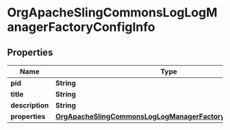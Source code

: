

# OrgApacheSlingCommonsLogLogManagerFactoryConfigInfo

## Properties

Name | Type | Description | Notes
------------ | ------------- | ------------- | -------------
**pid** | **String** |  |  [optional]
**title** | **String** |  |  [optional]
**description** | **String** |  |  [optional]
**properties** | [**OrgApacheSlingCommonsLogLogManagerFactoryConfigProperties**](OrgApacheSlingCommonsLogLogManagerFactoryConfigProperties.md) |  |  [optional]



